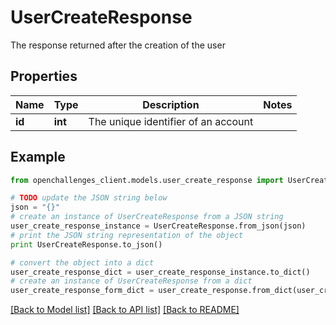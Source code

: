 # UserCreateResponse

The response returned after the creation of the user

## Properties
Name | Type | Description | Notes
------------ | ------------- | ------------- | -------------
**id** | **int** | The unique identifier of an account | 

## Example

```python
from openchallenges_client.models.user_create_response import UserCreateResponse

# TODO update the JSON string below
json = "{}"
# create an instance of UserCreateResponse from a JSON string
user_create_response_instance = UserCreateResponse.from_json(json)
# print the JSON string representation of the object
print UserCreateResponse.to_json()

# convert the object into a dict
user_create_response_dict = user_create_response_instance.to_dict()
# create an instance of UserCreateResponse from a dict
user_create_response_form_dict = user_create_response.from_dict(user_create_response_dict)
```
[[Back to Model list]](../README.md#documentation-for-models) [[Back to API list]](../README.md#documentation-for-api-endpoints) [[Back to README]](../README.md)


